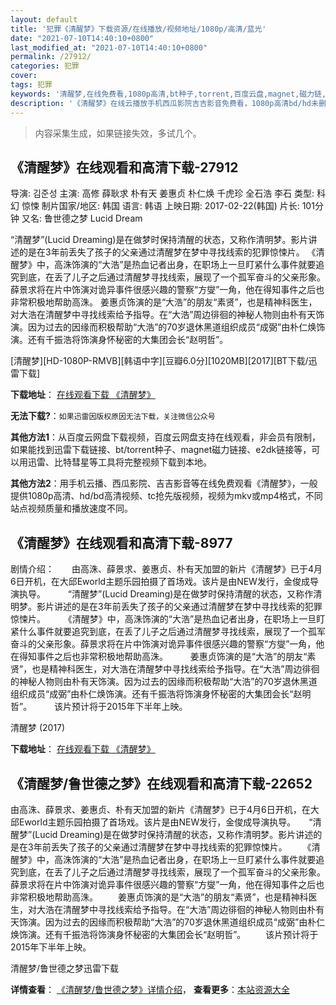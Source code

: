 ```yaml
---
layout: default
title: '犯罪《清醒梦》下载资源/在线播放/视频地址/1080p/高清/蓝光'
date: "2021-07-10T14:40:10+0800"
last_modified_at: "2021-07-10T14:40:10+0800"
permalink: /27912/
categories: 犯罪
cover:
tags: 犯罪
keywords: '清醒梦,在线免费看,1080p高清,bt种子,torrent,百度云盘,magnet,磁力链,迅雷下载资源'
description: '《清醒梦》在线云播放手机西瓜影院吉吉影音免费看，1080p高清bd/hd未删减完整版和tc抢先枪版，mkv/mp4格式，附带bt/torrent种子、magnet/磁力链、百度云盘、网盘资源迅雷下载链接'
---
```


>内容采集生成，如果链接失效，多试几个。


## 《清醒梦》在线观看和高清下载-27912

导演: 김준성 主演: 高修 薛耿求 朴有天 姜惠贞 朴仁焕 千虎珍 全石浩 李石 类型: 科幻 惊悚 制片国家/地区: 韩国 语言: 韩语 上映日期: 2017-02-22(韩国) 片长: 101分钟 又名: 鲁世德之梦 Lucid Dream

“清醒梦”(Lucid Dreaming)是在做梦时保持清醒的状态，又称作清明梦。影片讲述的是在3年前丢失了孩子的父亲通过清醒梦在梦中寻找线索的犯罪惊悚片。 《清醒梦》中，高洙饰演的“大浩”是热血记者出身，在职场上一旦盯紧什么事件就要追究到底，在丢了儿子之后通过清醒梦寻找线索，展现了一个孤军奋斗的父亲形象。薛景求将在片中饰演对诡异事件很感兴趣的警察“方燮”一角，他在得知事件之后也非常积极地帮助高洙。 姜惠贞饰演的是“大浩”的朋友“素贤”，也是精神科医生，对大浩在清醒梦中寻找线索给予指导。在“大浩”周边徘徊的神秘人物则由朴有天饰演。因为过去的因缘而积极帮助“大浩”的70岁退休黑道组织成员“成弼”由朴仁焕饰演。还有千振浩将饰演身怀秘密的大集团会长“赵明哲”。


[清醒梦][HD-1080P-RMVB][韩语中字][豆瓣6.0分][1020MB][2017][BT下载/迅雷下载]

**下载地址**： [在线观看下载 《清醒梦》](https://www.btdx8.com/torrent/lucid_dream_2017.html) 


**无法下载?**：`如果迅雷因版权原因无法下载，关注微信公众号 `

**其他方法1**：从百度云网盘下载视频，百度云网盘支持在线观看，非会员有限制，如果能找到迅雷下载链接、bt/torrent种子、magnet磁力链接、e2dk链接等，可以用迅雷、比特彗星等工具将完整视频下载到本地。

**其他方法2**：用手机云播、西瓜影院、吉吉影音等在线免费观看《清醒梦》，一般提供1080p高清、hd/bd高清视频、tc抢先版视频，视频为mkv或mp4格式，不同站点视频质量和播放速度不同。


## 《清醒梦》在线观看和高清下载-8977

剧情介绍：　　由高洙、薛景求、姜惠贞、朴有天加盟的新片《清醒梦》已于4月6日开机，在大邱Eworld主题乐园拍摄了首场戏。该片是由NEW发行，金俊成导演执导。  　　“清醒梦”(Lucid Dreaming)是在做梦时保持清醒的状态，又称作清明梦。影片讲述的是在3年前丢失了孩子的父亲通过清醒梦在梦中寻找线索的犯罪惊悚片。  　　《清醒梦》中，高洙饰演的“大浩”是热血记者出身，在职场上一旦盯紧什么事件就要追究到底，在丢了儿子之后通过清醒梦寻找线索，展现了一个孤军奋斗的父亲形象。薛景求将在片中饰演对诡异事件很感兴趣的警察“方燮”一角，他在得知事件之后也非常积极地帮助高洙。  　　姜惠贞饰演的是“大浩”的朋友“素贤”，也是精神科医生，对大浩在清醒梦中寻找线索给予指导。在“大浩”周边徘徊的神秘人物则由朴有天饰演。因为过去的因缘而积极帮助“大浩”的70岁退休黑道组织成员“成弼”由朴仁焕饰演。还有千振浩将饰演身怀秘密的大集团会长“赵明哲”。  　　该片预计将于2015年下半年上映。


清醒梦 (2017)

**下载地址**： [在线观看下载 《清醒梦》](https://www.btbtdy.me/btdy/dy10145.html) 


## 《清醒梦/鲁世德之梦》在线观看和高清下载-22652

由高洙、薛景求、姜惠贞、朴有天加盟的新片《清醒梦》已于4月6日开机，在大邱Eworld主题乐园拍摄了首场戏。该片是由NEW发行，金俊成导演执导。　　“清醒梦”(Lucid Dreaming)是在做梦时保持清醒的状态，又称作清明梦。影片讲述的是在3年前丢失了孩子的父亲通过清醒梦在梦中寻找线索的犯罪惊悚片。 　　《清醒梦》中，高洙饰演的“大浩”是热血记者出身，在职场上一旦盯紧什么事件就要追究到底，在丢了儿子之后通过清醒梦寻找线索，展现了一个孤军奋斗的父亲形象。薛景求将在片中饰演对诡异事件很感兴趣的警察“方燮”一角，他在得知事件之后也非常积极地帮助高洙。 　　姜惠贞饰演的是“大浩”的朋友“素贤”，也是精神科医生，对大浩在清醒梦中寻找线索给予指导。在“大浩”周边徘徊的神秘人物则由朴有天饰演。因为过去的因缘而积极帮助“大浩”的70岁退休黑道组织成员“成弼”由朴仁焕饰演。还有千振浩将饰演身怀秘密的大集团会长“赵明哲”。 　　该片预计将于2015年下半年上映。


清醒梦/鲁世德之梦迅雷下载

**详情查看**： [《清醒梦/鲁世德之梦》详情介绍](/movie/22652/)， **查看更多**：[本站资源大全](/movie/t/all/)

